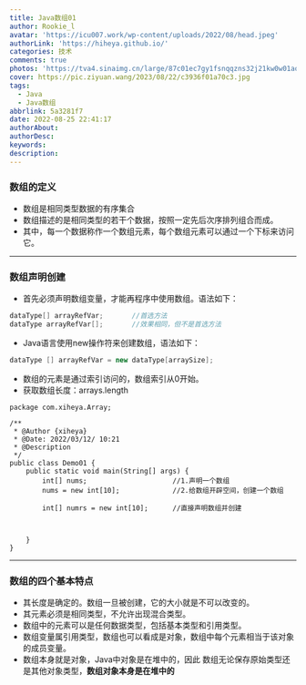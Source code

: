 ```yaml
---
title: Java数组01
author: Rookie_l
avatar: 'https://icu007.work/wp-content/uploads/2022/08/head.jpeg'
authorLink: 'https://hiheya.github.io/'
categories: 技术
comments: true
photos: 'https://tva4.sinaimg.cn/large/87c01ec7gy1fsnqqzns32j21kw0w01ao.jpg'
cover: https://pic.ziyuan.wang/2023/08/22/c3936f01a70c3.jpg
tags:
  - Java
  - Java数组
abbrlink: 5a3281f7
date: 2022-08-25 22:41:17
authorAbout:
authorDesc:
keywords:
description:
---
```


### 数组的定义

- 数组是相同类型数据的有序集合
- 数组描述的是相同类型的若干个数据，按照一定先后次序排列组合而成。
- 其中，每一个数据称作一个数组元素，每个数组元素可以通过一个下标来访问它。

---

### 数组声明创建

- 首先必须声明数组变量，才能再程序中使用数组。语法如下：

```java
dataType[] arrayRefVar;       //首选方法
dataType arrayRefVar[];		  //效果相同，但不是首选方法
```

- Java语言使用new操作符来创建数组，语法如下：

```java
dataType [] arrayRefVar = new dataType[arraySize];
```

- 数组的元素是通过索引访问的，数组索引从0开始。
- 获取数组长度：arrays.length

```
package com.xiheya.Array;

/**
 * @Author {xiheya}
 * @Date: 2022/03/12/ 10:21
 * @Description
 */
public class Demo01 {
    public static void main(String[] args) {
        int[] nums;                     //1.声明一个数组
        nums = new int[10];             //2.给数组开辟空间，创建一个数组

        int[] numrs = new int[10];      //直接声明数组并创建

        

    }
}
```

---

### 数组的四个基本特点

- 其长度是确定的。数组一旦被创建，它的大小就是不可以改变的。
- 其元素必须是相同类型，不允许出现混合类型。
- 数组中的元素可以是任何数据类型，包括基本类型和引用类型。
- 数组变量属引用类型，数组也可以看成是对象，数组中每个元素相当于该对象的成员变量。
- 数组本身就是对象，Java中对象是在堆中的，因此 数组无论保存原始类型还是其他对象类型，**数组对象本身是在堆中的**

